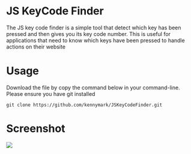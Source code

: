 # JS KeyCode Finder

The JS key code finder is a simple tool that detect which key has been pressed and then gives you its key code number. This is useful for applications that need to know which keys have been pressed to handle actions on their website

# Usage

Download the file by copy the command below in your command-line. Please ensure you have git installed

    git clone https://github.com/kennymark/JSKeyCodeFinder.git

# Screenshot

![](https://static.notion-static.com/5a2f3ea7-e747-4866-97c6-20c4d4b448f4/keycode.png)
